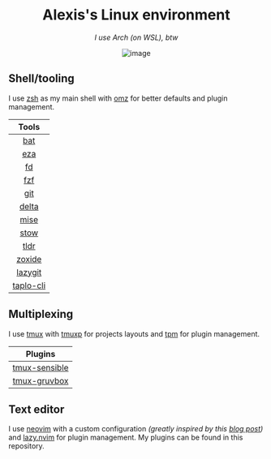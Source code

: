 <h1 align="center">Alexis's Linux environment</h1>

<p align="center"><i>I use Arch (on WSL), btw</i></p>

<div align="center">
  <img alt="image" src="https://github.com/alexissabourin/.dotfiles/assets/155196582/79c74646-d050-418f-92e0-13eb9ad4c248" />
</div>

## Shell/tooling

I use [zsh](https://github.com/zsh-users/zsh) as my main shell with [omz](https://github.com/ohmyzsh/ohmyzsh) for better defaults and plugin management.

| Tools |
| :---: |
| [bat](https://github.com/sharkdp/bat) |
| [eza](https://github.com/eza-community/eza) |
| [fd](https://github.com/sharkdp/fd) |
| [fzf](https://github.com/junegunn/fzf) |
| [git](https://github.com/git/git) |
| [delta](https://github.com/dandavison/delta) |
| [mise](https://github.com/jdx/mise) |
| [stow](https://github.com/aspiers/stow) |
| [tldr](https://github.com/tldr-pages/tldr) |
| [zoxide](https://github.com/ajeetdsouza/zoxide) |
| [lazygit](https://github.com/jesseduffield/lazygit) |
| [taplo-cli](https://github.com/tamasfe/taplo/tree/master/crates/taplo-cli) |

## Multiplexing

I use [tmux](https://github.com/tmux/tmux) with [tmuxp](https://github.com/tmux-python/tmuxp) for projects layouts and [tpm](https://github.com/tmux-plugins/tpm) for plugin management.

| Plugins |
| :---: |
| [tmux-sensible](https://github.com/tmux-plugins/tmux-sensible) |
| [tmux-gruvbox](https://github.com/egel/tmux-gruvbox) |

## Text editor

I use [neovim](https://github.com/neovim/neovim) with a custom configuration *(greatly inspired by this [blog post](https://www.josean.com/posts/how-to-setup-neovim-2024))* and [lazy.nvim](https://github.com/folke/lazy.nvim) for plugin management. My plugins can be found in this repository.
